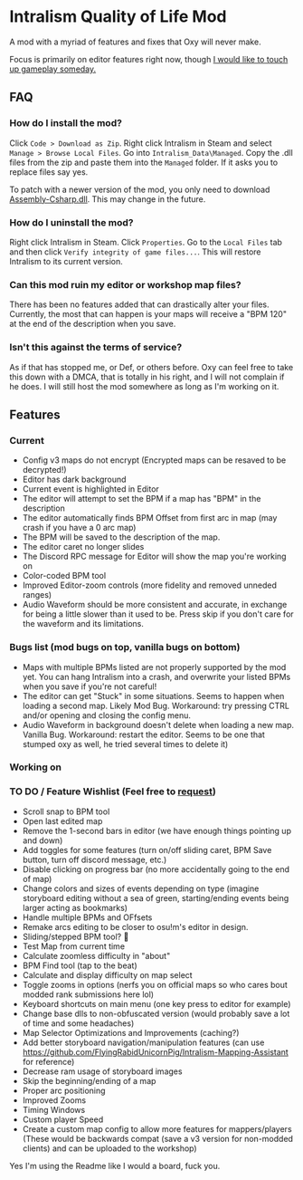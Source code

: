 # Intralism Quality of Life Mod
A mod with a myriad of features and fixes that Oxy will never make.

Focus is primarily on editor features right now, though [I would like to touch up gameplay someday.](https://cdn.discordapp.com/attachments/646553696821444609/905530596632191066/91adfe01e7.png)

## FAQ
### How do I install the mod?
Click `Code > Download as Zip`. Right click Intralism in Steam and select `Manage > Browse Local Files`. Go into `Intralism_Data\Managed`. Copy the .dll files from the zip and paste them into the `Managed` folder. If it asks you to replace files say yes.

To patch with a newer version of the mod, you only need to download [Assembly-Csharp.dll](https://github.com/FlyingRabidUnicornPig/IntralismQoLMod/blob/main/Assembly-CSharp?raw=true). This may change in the future.

### How do I uninstall the mod?
Right click Intralism in Steam. Click `Properties`. Go to the `Local Files` tab and then click `Verify integrity of game files...`. This will restore Intralism to its current version.

### Can this mod ruin my editor or workshop map files?
There has been no features added that can drastically alter your files. Currently, the most that can happen is your maps will receive a "BPM 120" at the end of the description when you save.

### Isn't this against the terms of service?
As if that has stopped me, or Def, or others before. Oxy can feel free to take this down with a DMCA, that is totally in his right, and I will not complain if he does. I will still host the mod somewhere as long as I'm working on it.

## Features
### Current
- Config v3 maps do not encrypt (Encrypted maps can be resaved to be decrypted!)
- Editor has dark background
- Current event is highlighted in Editor
- The editor will attempt to set the BPM if a map has "BPM" in the description
- The editor automatically finds BPM Offset from first arc in map (may crash if you have a 0 arc map)
- The BPM will be saved to the description of the map.
- The editor caret no longer slides
- The Discord RPC message for Editor will show the map you're working on
- Color-coded BPM tool
- Improved Editor-zoom controls (more fidelity and removed unneded ranges)
- Audio Waveform should be more consistent and accurate, in exchange for being a little slower than it used to be. Press skip if you don't care for the waveform and its limitations.

### Bugs list (mod bugs on top, vanilla bugs on bottom)
- Maps with multiple BPMs listed are not properly supported by the mod yet. You can hang Intralism into a crash, and overwrite your listed BPMs when you save if you're not careful!
- The editor can get "Stuck" in some situations. Seems to happen when loading a second map. Likely Mod Bug. Workaround: try pressing CTRL and/or opening and closing the config menu.
- Audio Waveform in background doesn't delete when loading a new map. Vanilla Bug. Workaround: restart the editor. Seems to be one that stumped oxy as well, he tried several times to delete it)

### Working on

### TO DO / Feature Wishlist (Feel free to [request](https://github.com/FlyingRabidUnicornPig/IntralismQoLMod/issues))
- Scroll snap to BPM tool
- Open last edited map
- Remove the 1-second bars in editor (we have enough things pointing up and down)
- Add toggles for some features (turn on/off sliding caret, BPM Save button, turn off discord message, etc.)
- Disable clicking on progress bar (no more accidentally going to the end of map)
- Change colors and sizes of events depending on type (imagine storyboard editing without a sea of green, starting/ending events being larger acting as bookmarks)
- Handle multiple BPMs and OFfsets
- Remake arcs editing to be closer to osu!m's editor in design.
- Sliding/stepped BPM tool? 👀
- Test Map from current time
- Calculate zoomless difficulty in "about"
- BPM Find tool (tap to the beat)
- Calculate and display difficulty on map select
- Toggle zooms in options (nerfs you on official maps so who cares bout modded rank submissions here lol)
- Keyboard shortcuts on main menu (one key press to editor for example)
- Change base dlls to non-obfuscated version (would probably save a lot of time and some headaches)
- Map Selector Optimizations and Improvements (caching?)
- Add better storyboard navigation/manipulation features (can use https://github.com/FlyingRabidUnicornPig/Intralism-Mapping-Assistant for reference)
- Decrease ram usage of storyboard images
- Skip the beginning/ending of a map
- Proper arc positioning
- Improved Zooms
- Timing Windows
- Custom player Speed
- Create a custom map config to allow more features for mappers/players (These would be backwards compat (save a v3 version for non-modded clients) and can be uploaded to the workshop)

Yes I'm using the Readme like I would a board, fuck you.
